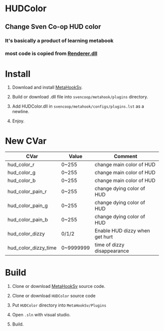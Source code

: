 # HUDColor

## Change Sven Co-op HUD color

### It's basically a product of learning metabook

### most code is copied from [Renderer.dll](https://github.com/hzqst/MetaHookSv/tree/main/Plugins/Renderer)

# Install

1. Download and install [MetaHookSv](https://github.com/hzqst/MetaHookSv).

2. Build or download .dll file into `svencoop/metahook/plugins` directory.

3. Add HUDColor.dll in `svencoop/metahook/configs/plugins.lst` as a newline.

4. Enjoy.

# New CVar
|CVar|Value|Comment|
|---|---|---|
|hud_color_r|0~255|change main color of HUD|
|hud_color_g|0~255|change main color of HUD|
|hud_color_b|0~255|change main color of HUD|
|hud_color_pain_r|0~255|change dying color of HUD|
|hud_color_pain_g|0~255|change dying color of HUD|
|hud_color_pain_b|0~255|change dying color of HUD|
|hud_color_dizzy|0/1/2|Enable HUD dizzy when get hurt|
|hud_color_dizzy_time|0~9999999|time of dizzy disappearance|

# Build

1. Clone or download [MetaHookSv](https://github.com/hzqst/MetaHookSv) source code.

2. Clone or download `HUDColor` source code

3. Put `HUDColor` directory into `MetaHookSv/Plugins`

4. Open `.sln` with visual studio.

5. Build.
